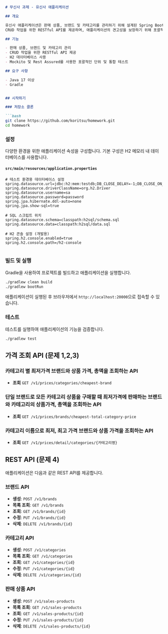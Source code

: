 
```markdown
# 무신사 과제 - 유신사 애플리케이션

## 개요

유신사 애플리케이션은 판매 상품, 브랜드 및 카테고리를 관리하기 위해 설계된 Spring Boot 기반의 애플리케이션입니다. 
CRUD 작업을 위한 RESTful API를 제공하며, 애플리케이션의 견고성을 보장하기 위해 포괄적인 테스트를 포함하고 있습니다.

## 기능

- 판매 상품, 브랜드 및 카테고리 관리
- CRUD 작업을 위한 RESTful API 제공
- H2 데이터베이스 사용
- Mockito 및 Rest Assured를 사용한 포괄적인 단위 및 통합 테스트

## 요구 사항

- Java 17 이상
- Gradle


## 시작하기

### 저장소 클론

```bash
git clone https://github.com/koritsu/homework.git
cd homework
```

### 설정

다양한 환경을 위한 애플리케이션 속성을 구성합니다. 기본 구성은 H2 메모리 내 데이터베이스를 사용합니다.

#### `src/main/resources/application.properties`

```properties
# 테스트 환경용 데이터베이스 설정
spring.datasource.url=jdbc:h2:mem:testdb;DB_CLOSE_DELAY=-1;DB_CLOSE_ON_EXIT=FALSE
spring.datasource.driverClassName=org.h2.Driver
spring.datasource.username=sa
spring.datasource.password=password
spring.jpa.hibernate.ddl-auto=none
spring.jpa.show-sql=true

# SQL 스크립트 위치
spring.datasource.schema=classpath:h2sql/schema.sql
spring.datasource.data=classpath:h2sql/data.sql

# H2 콘솔 설정 (개발용)
spring.h2.console.enabled=true
spring.h2.console.path=/h2-console


```

### 빌드 및 실행

Gradle을 사용하여 프로젝트를 빌드하고 애플리케이션을 실행합니다.

```bash
./gradlew clean build
./gradlew bootRun
```

애플리케이션이 실행된 후 브라우저에서 `http://localhost:20000`으로 접속할 수 있습니다.

### 테스트

테스트를 실행하여 애플리케이션의 기능을 검증합니다.

```bash
./gradlew test
```

## 가격 조회 API (문제 1,2,3)

### 카테고리 별 최저가격 브랜드와 상품 가격, 총액을 조회하는 API

- **조회** `GET /v1/prices/categories/cheapest-brand`

### 단일 브랜드로 모든 카테고리 상품을 구매할 때 최저가격에 판매하는 브랜드와 카테고리의 상품가격, 총액을 조회하는 API

- **조회** `GET /v1/prices/brands/cheapest-total-category-price`

### 카테고리 이름으로 최저, 최고 가격 브랜드와 상품 가격을 조회하는 API

- **조회** `GET /v1/prices/detail/categories/{카테고리명}`

## REST API (문제 4)

애플리케이션은 다음과 같은 REST API를 제공합니다.

### 브랜드 API

- **생성**: `POST /v1/brands`
- **목록 조회**: `GET /v1/brands`
- **조회**: `GET /v1/brands/{id}`
- **수정**: `PUT /v1/brands/{id}`
- **삭제**: `DELETE /v1/brands/{id}`

### 카테고리 API

- **생성**: `POST /v1/categories`
- **목록 조회**: `GET /v1/categories`
- **조회**: `GET /v1/categories/{id}`
- **수정**: `PUT /v1/categories/{id}`
- **삭제**: `DELETE /v1/categories/{id}`

### 판매 상품 API

- **생성**: `POST /v1/sales-products`
- **목록 조회**: `GET /v1/sales-products`
- **조회**: `GET /v1/sales-products/{id}`
- **수정**: `PUT /v1/sales-products/{id}`
- **삭제**: `DELETE /v1/sales-products/{id}`
